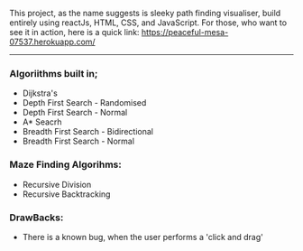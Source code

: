 This project, as the name suggests is sleeky path finding visualiser, build entirely using reactJs, HTML, CSS, and JavaScript.
For those, who want to see it in action, here is a quick link: https://peaceful-mesa-07537.herokuapp.com/

----------
### Algoriithms built in;
* Dijkstra's
* Depth First Search - Randomised
* Depth First Search - Normal
* A* Seacrh
* Breadth First Search - Bidirectional
* Breadth First Search - Normal

### Maze Finding Algorihms:
* Recursive Division
* Recursive Backtracking



### DrawBacks:
* There is a known bug, when the user performs a 'click and drag'
